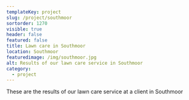 ```yaml
---
templateKey: project
slug: /project/southmoor
sortorder: 1270
visible: true
header: false
featured: false
title: Lawn care in Southmoor
location: Southmoor
featuredimage: /img/southmoor.jpg
alt: Results of our lawn care service in Southmoor
category:
  - project
---
```


These are the results of our lawn care service at a client in Southmoor
